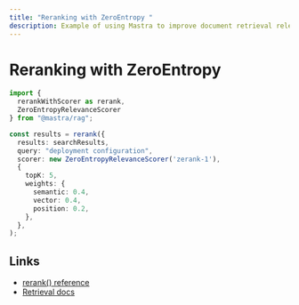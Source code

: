 ```yaml
---
title: "Reranking with ZeroEntropy "
description: Example of using Mastra to improve document retrieval relevance with ZeroEntropy's reranking service.
---
```


# Reranking with ZeroEntropy

```typescript
import { 
  rerankWithScorer as rerank, 
  ZeroEntropyRelevanceScorer 
} from "@mastra/rag";

const results = rerank({
  results: searchResults,
  query: "deployment configuration",
  scorer: new ZeroEntropyRelevanceScorer('zerank-1'),
  {
    topK: 5,
    weights: {
      semantic: 0.4,
      vector: 0.4,
      position: 0.2,
    },
  },
);
```

## Links

- [rerank() reference](/reference/rag/rerankWithScorer.md)
- [Retrieval docs](/reference/rag/retrieval.md)
